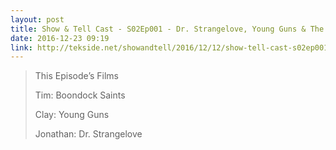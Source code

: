 ```yaml
---
layout: post
title: Show & Tell Cast - S02Ep001 - Dr. Strangelove, Young Guns & The Boondock Saints
date: 2016-12-23 09:19
link: http://tekside.net/showandtell/2016/12/12/show-tell-cast-s02ep001-dr-strangelove-young-guns-the-boondock-saints
---
```


> This Episode’s Films
> 
> Tim: Boondock Saints
> 
> Clay: Young Guns
> 
> Jonathan: Dr. Strangelove

​